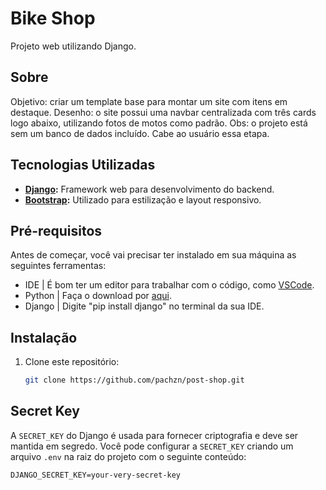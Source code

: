 # Bike Shop

Projeto web utilizando Django.

## Sobre

Objetivo: criar um template base para montar um site com itens em destaque.
Desenho: o site possui uma navbar centralizada com três cards logo abaixo, utilizando fotos de motos como padrão.
Obs: o projeto está sem um banco de dados incluído. Cabe ao usuário essa etapa.

## Tecnologias Utilizadas

- **[Django](https://www.djangoproject.com/):** Framework web para desenvolvimento do backend.
- **[Bootstrap](https://getbootstrap.com/):** Utilizado para estilização e layout responsivo.


## Pré-requisitos

Antes de começar, você vai precisar ter instalado em sua máquina as seguintes ferramentas:

- IDE | É bom ter um editor para trabalhar com o código, como [VSCode](https://code.visualstudio.com/).
- Python | Faça o download por [aqui](https://www.python.org/downloads/).
- Django | Digite "pip install django" no terminal da sua IDE.

## Instalação

1. Clone este repositório:
   ```bash
   git clone https://github.com/pachzn/post-shop.git

## Secret Key
A `SECRET_KEY` do Django é usada para fornecer criptografia e deve ser mantida em segredo. Você pode configurar a `SECRET_KEY` criando um arquivo `.env` na raiz do projeto com o seguinte conteúdo:

```env
DJANGO_SECRET_KEY=your-very-secret-key
